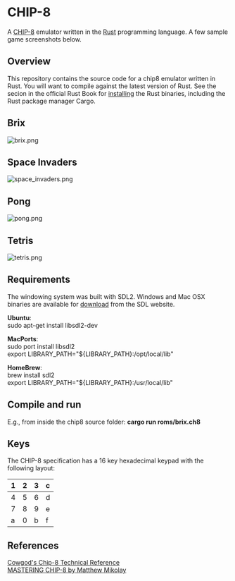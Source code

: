 # CHIP-8
A [CHIP-8](http://en.wikipedia.org/wiki/CHIP-8) emulator written in the [Rust](http://www.rust-lang.org/) programming language. A few sample game screenshots below.

## Overview
This repository contains the source code for a chip8 emulator written in Rust. You will want to compile against the latest version of Rust. See the secion in the official Rust Book for [installing](http://doc.rust-lang.org/nightly/book/installing-rust.html) the Rust binaries, including the Rust package manager Cargo. 

Brix
--- 
![brix.png](http://wm9.github.io/chip8/images/brix.png "Brix")

Space Invaders
---
![space_invaders.png](http://wm9.github.io/chip8/images/space_invaders.png "Space Invaders")

Pong
---
![pong.png](http://wm9.github.io/chip8/images/pong.png "Pong")

Tetris
---
![tetris.png](http://wm9.github.io/chip8/images/tetris.png "Tetris")

## Requirements
The windowing system was built with SDL2. Windows and Mac OSX binaries are available for [download](https://www.libsdl.org/download-2.0.php) from the SDL website. 

**Ubuntu**:  
sudo apt-get install libsdl2-dev

**MacPorts**:  
sudo port install libsdl2  
export LIBRARY\_PATH="${LIBRARY\_PATH}:/opt/local/lib"

**HomeBrew**:  
brew install sdl2  
export LIBRARY\_PATH="${LIBRARY\_PATH}:/usr/local/lib"

## Compile and run
E.g., from inside the chip8 source folder: **cargo run roms/brix.ch8**

## Keys
The CHIP-8 specification has a 16 key hexadecimal keypad with the following layout:

| 1 | 2  | 3 | c |
| --- |---| ---| --- |
| 4 | 5  | 6 | d |
| 7 | 8  | 9 | e |
| a | 0  | b | f |

## References
[Cowgod's Chip-8 Technical Reference](http://devernay.free.fr/hacks/chip8/C8TECH10.HTM)   
[MASTERING CHIP-8 by Matthew Mikolay](http://mattmik.com/chip8.html)


